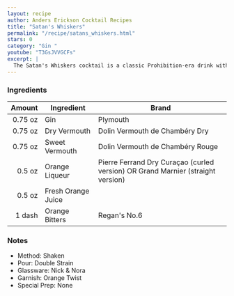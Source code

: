 ```yaml
---
layout: recipe
author: Anders Erickson Cocktail Recipes
title: "Satan's Whiskers"
permalink: "/recipe/satans_whiskers.html"
stars: 0
category: "Gin "
youtube: "T3GsJVVGCFs"
excerpt: |
  The Satan's Whiskers cocktail is a classic Prohibition-era drink with a devilishly delicious flavor profile.
---
```


### Ingredients

|  Amount | Ingredient         | Brand                                                                           |
| ------: | ------------------ | ------------------------------------------------------------------------------- |
| 0.75 oz | Gin                | Plymouth                                                                        |
| 0.75 oz | Dry Vermouth       | Dolin Vermouth de Chambéry Dry                                                  |
| 0.75 oz | Sweet Vermouth     | Dolin Vermouth de Chambéry Rouge                                                |
|  0.5 oz | Orange Liqueur     | Pierre Ferrand Dry Curaçao (curled version) OR Grand Marnier (straight version) |
|  0.5 oz | Fresh Orange Juice |
|  1 dash | Orange Bitters     | Regan's No.6                                                                    |

### Notes

- Method: Shaken
- Pour: Double Strain
- Glassware: Nick & Nora
- Garnish: Orange Twist
- Special Prep: None

